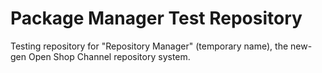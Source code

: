 # Package Manager Test Repository
Testing repository for "Repository Manager" (temporary name), the new-gen Open Shop Channel repository system.